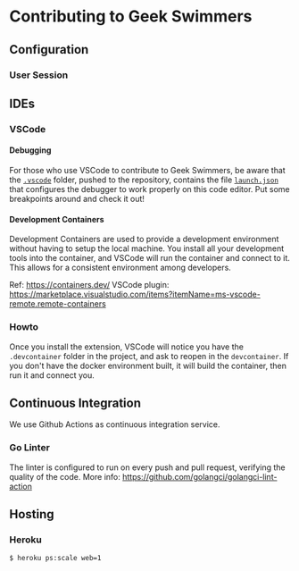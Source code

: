 # Contributing to Geek Swimmers

## Configuration

### User Session

## IDEs

### VSCode

#### Debugging

For those who use VSCode to contribute to Geek Swimmers, be aware that the [`.vscode`](https://github.com/htmfilho/geekswimmers/tree/main/.vscode) folder, pushed to the repository, contains the file [`launch.json`](https://github.com/htmfilho/geekswimmers/blob/main/.vscode/launch.json) that configures the debugger to work properly on this code editor. Put some breakpoints around and check it out!

#### Development Containers

Development Containers are used to provide a development environment without having to setup the local machine. You install all your development tools into the container, and VSCode will run the container and connect to it. This allows for a consistent environment among developers.

Ref: https://containers.dev/
VSCode plugin: https://marketplace.visualstudio.com/items?itemName=ms-vscode-remote.remote-containers

### Howto

Once you install the extension, VSCode will notice you have the `.devcontainer` folder in the project, and ask to reopen in the `devcontainer`. If you don't have the docker environment built, it will build the container, then run it and connect you.

## Continuous Integration

We use Github Actions as continuous integration service.

### Go Linter

The linter is configured to run on every push and pull request, verifying the quality of the code. More info: https://github.com/golangci/golangci-lint-action

## Hosting

### Heroku

    $ heroku ps:scale web=1